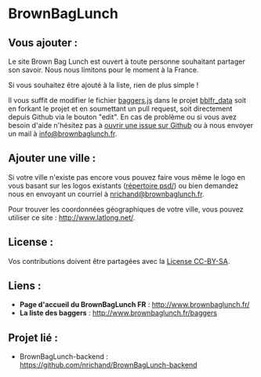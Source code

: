 BrownBagLunch
=============

Vous ajouter :
-------------

Le site Brown Bag Lunch est ouvert à toute personne souhaitant partager son savoir. Nous nous limitons pour le moment à la France.

Si vous souhaitez être ajouté à la liste, rien de plus simple ! 

Il vous suffit de modifier le fichier [baggers.js](https://github.com/brownbaglunch/bblfr_data/blob/gh-pages/baggers.js) dans le projet [bblfr_data](https://github.com/brownbaglunch/bblfr_data/) soit en forkant le projet et en soumettant un pull request, soit directement depuis Github via le bouton "edit". En cas de problème ou si vous avez besoin d'aide n'hésitez pas à [ouvrir une issue sur Github](https://github.com/brownbaglunch/bblfr_data/issues/new) ou à nous envoyer un mail à <info@brownbaglunch.fr>.

Ajouter une ville :
-------------------

Si votre ville n'existe pas encore vous pouvez faire vous même le logo en vous basant sur les logos existants ([répertoire psd/](https://github.com/brownbaglunch/BrownBagLunch/tree/gh-pages/psd)) ou bien demandez nous en envoyant un courriel à <nrichand@brownbaglunch.fr>.

Pour trouver les coordonnées géographiques de votre ville, vous pouvez utiliser ce site : <http://www.latlong.net/>.

License :
---------

Vos contributions doivent être partagées avec la [License CC-BY-SA](https://github.com/brownbaglunch/BrownBagLunch/blob/gh-pages/LICENSE.md).

Liens :
-------

* **Page d'accueil du BrownBagLunch FR** : <http://www.brownbaglunch.fr/>
* **La liste des baggers** : <http://www.brownbaglunch.fr/baggers>

Projet lié :
------------

* BrownBagLunch-backend : <https://github.com/nrichand/BrownBagLunch-backend>
